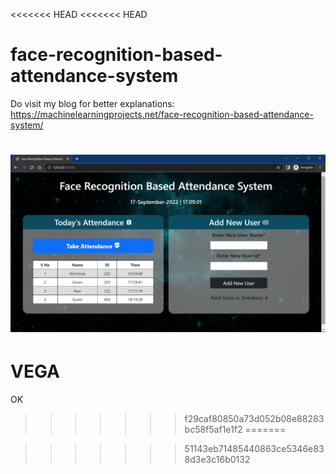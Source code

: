 <<<<<<< HEAD
<<<<<<< HEAD
# face-recognition-based-attendance-system  

Do visit my blog for better explanations: https://machinelearningprojects.net/face-recognition-based-attendance-system/

![Face Recognition Based Attendance System](ss.png)
=======
# VEGA
OK
>>>>>>> f29caf80850a73d052b08e88283bc58f5af1e1f2
=======

>>>>>>> 51143eb71485440863ce5346e838d3e3c16b0132
